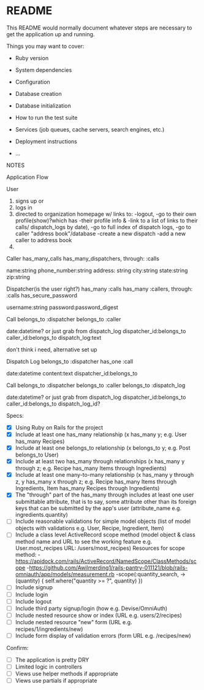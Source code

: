 # README

This README would normally document whatever steps are necessary to get the
application up and running.

Things you may want to cover:

* Ruby version

* System dependencies

* Configuration

* Database creation

* Database initialization

* How to run the test suite

* Services (job queues, cache servers, search engines, etc.)

* Deployment instructions

* ...


NOTES

Application Flow

User 

1. signs up or
2. logs in
3. directed to organization homepage w/ links to: 
    -logout, 
    -go to their own profile(show)?which has 
        -their profile info & 
        -link to a list of links to their calls/ dispatch_logs by date), 
    -go to full index of dispatch logs, 
    -go to caller "address book"/database
    -create a new dispatch 
    -add a new caller to address book
4. 


Caller
has_many_calls
has_many_dispatchers, through: :calls

name:string
phone_number:string
address: string
city:string
state:string
zip:string

Dispatcher(is the user right?)
has_many :calls
has_many :callers, through: :calls
has_secure_password

username:string
password:password_digest


Call
belongs_to :dispatcher
belongs_to :caller

date:datetime? or just grab from dispatch_log
dispatcher_id:belongs_to
caller_id:belongs_to
dispatch_log:text




don't think i need, alternative set up

Dispatch Log
belongs_to :dispatcher
has_one :call

date:datetime
content:text
dispatcher_id:belongs_to


Call
belongs_to :dispatcher
belongs_to :caller
belongs_to :dispatch_log

date:datetime? or just grab from dispatch_log
dispatcher_id:belongs_to
caller_id:belongs_to
dispatch_log_id?



Specs:
- [x] Using Ruby on Rails for the project
- [x] Include at least one has_many relationship (x has_many y; e.g. User has_many Recipes) 
- [x] Include at least one belongs_to relationship (x belongs_to y; e.g. Post belongs_to User)
- [x] Include at least two has_many through relationships (x has_many y through z; e.g. Recipe has_many Items through Ingredients)
- [x] Include at least one many-to-many relationship (x has_many y through z, y has_many x through z; e.g. Recipe has_many Items through Ingredients, Item has_many Recipes through Ingredients)
- [x] The "through" part of the has_many through includes at least one user submittable attribute, that is to say, some attribute other than its foreign keys that can be submitted by the app's user (attribute_name e.g. ingredients.quantity)
- [ ] Include reasonable validations for simple model objects (list of model objects with validations e.g. User, Recipe, Ingredient, Item)
- [ ] Include a class level ActiveRecord scope method (model object & class method name and URL to see the working feature e.g. User.most_recipes URL: /users/most_recipes)
    Resources for scope method:
    -https://apidock.com/rails/ActiveRecord/NamedScope/ClassMethods/scope
    -https://github.com/Awilmerding1/rails-pantry-011121/blob/rails-omniauth/app/models/measurement.rb
        -scope(:quantity_search, ->(quantity) { self.where("quantity >= ?", quantity) })
- [ ] Include signup
- [ ] Include login
- [ ] Include logout
- [ ] Include third party signup/login (how e.g. Devise/OmniAuth)
- [ ] Include nested resource show or index (URL e.g. users/2/recipes)
- [ ] Include nested resource "new" form (URL e.g. recipes/1/ingredients/new)
- [ ] Include form display of validation errors (form URL e.g. /recipes/new)

Confirm:
- [ ] The application is pretty DRY
- [ ] Limited logic in controllers
- [ ] Views use helper methods if appropriate
- [ ] Views use partials if appropriate
